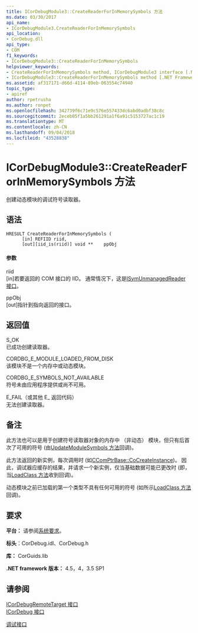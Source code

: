 ```yaml
---
title: ICorDebugModule3::CreateReaderForInMemorySymbols 方法
ms.date: 03/30/2017
api_name:
- ICorDebugModule3.CreateReaderForInMemorySymbols
api_location:
- CorDebug.dll
api_type:
- COM
f1_keywords:
- ICorDebugModule3::CreateReaderForInMemorySymbols
helpviewer_keywords:
- CreateReaderForInMemorySymbols method, ICorDebugModule3 interface [.NET Framework debugging]
- ICorDebugModule3::CreateReaderForInMemorySymbols method [.NET Framework debugging]
ms.assetid: af317171-d66d-4114-89eb-063554c74940
topic_type:
- apiref
author: rpetrusha
ms.author: ronpet
ms.openlocfilehash: 342739f6c71e9c576e557433dc6abd0adbf38c8c
ms.sourcegitcommit: 2eceb05f1a5bb261291a1f6a91c5153727ac1c19
ms.translationtype: MT
ms.contentlocale: zh-CN
ms.lasthandoff: 09/04/2018
ms.locfileid: "43528838"
---
```

# <a name="icordebugmodule3createreaderforinmemorysymbols-method"></a>ICorDebugModule3::CreateReaderForInMemorySymbols 方法
创建动态模块的调试符号读取器。  
  
## <a name="syntax"></a>语法  
  
```  
HRESULT CreateReaderForInMemorySymbols (  
      [in] REFIID riid,  
      [out][iid_is(riid)] void **    ppObj  
```  
  
#### <a name="parameters"></a>参数  
 riid  
 [in]若要返回的 COM 接口的 IID。 通常情况下，这是[ISymUnmanagedReader 接口](../../../../docs/framework/unmanaged-api/diagnostics/isymunmanagedreader-interface.md)。  
  
 ppObj  
 [out]指针到指向返回的接口。  
  
## <a name="return-value"></a>返回值  
 S_OK  
 已成功创建读取器。  
  
 CORDBG_E_MODULE_LOADED_FROM_DISK  
 该模块不是一个内存中或动态模块。  
  
 CORDBG_E_SYMBOLS_NOT_AVAILABLE  
 符号未由应用程序提供或尚不可用。  
  
 E_FAIL（或其他 E_ 返回代码）  
 无法创建读取器。  
  
## <a name="remarks"></a>备注  
 此方法也可以是用于创建符号读取器对象的内存中 （非动态） 模块，但只有后首次了可用的符号 (由[UpdateModuleSymbols 方法](../../../../docs/framework/unmanaged-api/debugging/icordebugmanagedcallback-updatemodulesymbols-method.md)回调)。  
  
 此方法返回的新实例，每次调用时 (如[CComPtrBase::CoCreateInstance](https://msdn.microsoft.com/library/c0965041-6cb6-40c5-b272-2b99f02668a6))。 因此，调试器应缓存的结果，并请求一个新实例，仅当基础数据可能已更改时 (即，当[LoadClass 方法](../../../../docs/framework/unmanaged-api/debugging/icordebugmanagedcallback-loadclass-method.md)收到回调)。  
  
 动态模块之前已加载的第一个类型不具有任何可用的符号 (如所示[LoadClass 方法](../../../../docs/framework/unmanaged-api/debugging/icordebugmanagedcallback-loadclass-method.md)回调)。  
  
## <a name="requirements"></a>要求  
 **平台：** 请参阅[系统要求](../../../../docs/framework/get-started/system-requirements.md)。  
  
 **标头**：CorDebug.idl、CorDebug.h  
  
 **库：** CorGuids.lib  
  
 **.NET framework 版本：** 4.5，4，3.5 SP1  
  
## <a name="see-also"></a>请参阅  
 [ICorDebugRemoteTarget 接口](../../../../docs/framework/unmanaged-api/debugging/icordebugremotetarget-interface.md)  
 [ICorDebug 接口](../../../../docs/framework/unmanaged-api/debugging/icordebug-interface.md)  
    
 [调试接口](../../../../docs/framework/unmanaged-api/debugging/debugging-interfaces.md)
